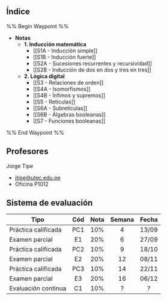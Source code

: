 ## Índice

%% Begin Waypoint %%
- **Notas**
	- **1. Inducción matemática**
		- [[S1A - Inducción simple]]
		- [[S1B - Inducción fuerte]]
		- [[S2A - Sucesiones recurrentes y recursividad]]
		- [[S2B - Inducción de dos en dos y tres en tres]]
	- **2. Lógica digital**
		- [[S3 - Relaciones de orden]]
		- [[S4A - Isomorfismos]]
		- [[S4B - Ínfimos y supremos]]
		- [[S5 - Retículas]]
		- [[S6A - Subretículas]]
		- [[S6B - Álgebras booleanas]]
		- [[S7 - Funciones booleanas]]

%% End Waypoint %%

## Profesores

Jorge Tipe
- jtipe@utec.edu.pe
- Oficina P1012

## Sistema de evaluación

| Tipo                | Cód | Nota | Semana | Fecha |
| ------------------- | :-: | :--: | :----: | :---: |
| Práctica calificada | PC1 | 10%  |   4    | 13/09 |
| Examen parcial      | E1  | 20%  |   6    | 27/09 |
| Práctica calificada | PC2 | 10%  |   9    | 18/10 |
| Examen parcial      | E2  | 20%  |   12   | 08/11 |
| Práctica calificada | PC3 | 10%  |   14   | 22/11 |
| Examen parcial      | E3  | 20%  |   16   | 06/12 |
| Evaluación continua | C1  | 10%  |   ?    |   ?   |
